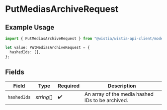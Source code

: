 # PutMediasArchiveRequest

## Example Usage

```typescript
import { PutMediasArchiveRequest } from "@wistia/wistia-api-client/models/operations";

let value: PutMediasArchiveRequest = {
  hashedIds: [],
};
```

## Fields

| Field                                            | Type                                             | Required                                         | Description                                      |
| ------------------------------------------------ | ------------------------------------------------ | ------------------------------------------------ | ------------------------------------------------ |
| `hashedIds`                                      | *string*[]                                       | :heavy_check_mark:                               | An array of the media hashed IDs to be archived. |